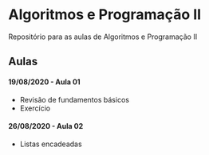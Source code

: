 # Algoritmos e Programação II

Repositório para as aulas de Algoritmos e Programação II


## Aulas

#### 19/08/2020 - Aula 01
 - Revisão de fundamentos básicos
 - Exercício

 #### 26/08/2020 - Aula 02
 - Listas encadeadas
